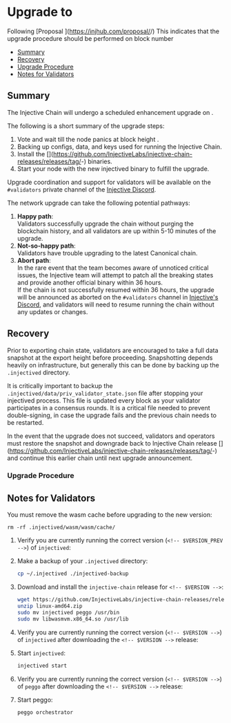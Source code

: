 # Upgrade to <!-- $VERSION -->

<!-- $DATE (e.g. Tuesday, August 19th, 2025) -->

Following [Proposal <!-- $PROPOSAL_NUM -->](https://injhub.com/proposal/<!-- $PROPOSAL_NUM -->/) This indicates that the upgrade procedure should be performed on block number **<!-- $BLOCK_NUM -->**

* [Summary](#summary)
* [Recovery](#recovery)
* [Upgrade Procedure](#upgrade-procedure)
* [Notes for Validators](#notes-for-validators)

## Summary

The Injective Chain will undergo a scheduled enhancement upgrade on **<!-- $DATE_TIME (e.g. Tuesday, August 19th, 2025, 14:00 UTC) -->**.

The following is a short summary of the upgrade steps:

1. Vote and wait till the node panics at block height **<!-- $BLOCK_NUM -->**.
2. Backing up configs, data, and keys used for running the Injective Chain.
3. Install the [<!-- $VERSION -->](https://github.com/InjectiveLabs/injective-chain-releases/releases/tag/<!-- $VERSION -->-<!-- $VERSION_ID -->) binaries.
4. Start your node with the new injectived binary to fulfill the upgrade.

Upgrade coordination and support for validators will be available on the `#validators` private channel of the [Injective Discord](https://discord.gg/injective).

The network upgrade can take the following potential pathways:

1. **Happy path**:\
   Validators successfully upgrade the chain without purging the blockchain history, and all validators are up within 5-10 minutes of the upgrade.
2. **Not-so-happy path**:\
   Validators have trouble upgrading to the latest Canonical chain.
3. **Abort path**:\
   In the rare event that the team becomes aware of unnoticed critical issues, the Injective team will attempt to patch all the breaking states and provide another official binary within 36 hours.\
   If the chain is not successfully resumed within 36 hours, the upgrade will be announced as aborted on the `#validators` channel in [Injective's Discord](https://discord.gg/injective), and validators will need to resume running the chain without any updates or changes.

## Recovery

Prior to exporting chain state, validators are encouraged to take a full data snapshot at the export height before proceeding. Snapshotting depends heavily on infrastructure, but generally this can be done by backing up the `.injectived` directory.

It is critically important to backup the `.injectived/data/priv_validator_state.json` file after stopping your injectived process. This file is updated every block as your validator participates in a consensus rounds. It is a critical file needed to prevent double-signing, in case the upgrade fails and the previous chain needs to be restarted.

In the event that the upgrade does not succeed, validators and operators must restore the snapshot and downgrade back to Injective Chain release [<!-- $VERSION_PREV -->](https://github.com/InjectiveLabs/injective-chain-releases/releases/tag/<!-- $VERSION_PREV -->-<!-- $VERSION_ID_PREV -->) and continue this earlier chain until next upgrade announcement.

### Upgrade Procedure

## Notes for Validators

You must remove the wasm cache before upgrading to the new version:

```shell
rm -rf .injectived/wasm/wasm/cache/
```

1.  Verify you are currently running the correct version (`<!-- $VERSION_PREV -->`) of `injectived`:

    <!-- $INJECTIVED_PREV_OUTPUT -->
    <!-- e.g.
    ```bash
    $ injectived version
    Version v1.16.1 (8be67e82d)
    Compiled at 20250802-1913 using Go go1.23.9
    ```
    -->

2.  Make a backup of your `.injectived` directory:

    ```bash
    cp ~/.injectived ./injectived-backup
    ```

3. Download and install the `injective-chain` release for `<!-- $VERSION -->`:

    ```bash
    wget https://github.com/InjectiveLabs/injective-chain-releases/releases/download/<!-- $VERSION -->-<!-- $VERSION_ID -->/linux-amd64.zip
    unzip linux-amd64.zip
    sudo mv injectived peggo /usr/bin
    sudo mv libwasmvm.x86_64.so /usr/lib
    ```

4.  Verify you are currently running the correct version (`<!-- $VERSION -->`) of `injectived` after downloading the `<!-- $VERSION -->` release:

    <!-- $INJECTIVED_PREV_OUTPUT -->
    <!-- e.g.
    ```bash
    $ injectived version
    Version v1.16.2 (437674d)
    Compiled at 20250814-2305 using Go go1.23.9
    ```
    -->

5.  Start `injectived`:

    ```bash
    injectived start
    ```

6.  Verify you are currently running the correct version (`<!-- $VERSION -->`) of `peggo` after downloading the `<!-- $VERSION -->` release:

    <!-- $PEGGO_PREV_OUTPUT -->
    <!-- e.g.
    ```bash
    $ peggo version
    Version v1.16.2 (437674d)
    Compiled at 20250814-2307 using Go go1.23.9
    ```
    -->

7.  Start peggo:

    ```bash
    peggo orchestrator
    ```
